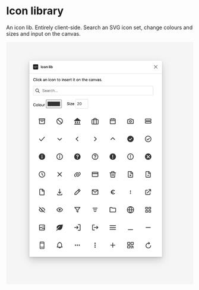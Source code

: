 # Icon library

An icon lib. Entirely client-side. Search an SVG icon set, change colours and sizes and input on the canvas.

![Screenshot](screenshot.png)